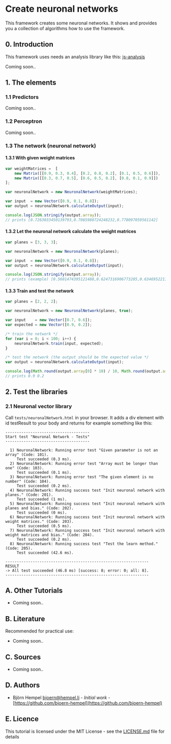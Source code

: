 # Create neuronal networks

This framework creates some neuronal networks. It shows and provides you a collection of algorithms how to use the framework.

## 0. Introduction

This framework uses needs an analysis library like this: [js-analysis](https://github.com/bjoern-hempel/js-analysis)

Coming soon..

## 1. The elements

### 1.1 Predictors

Coming soon..

### 1.2 Perceptron

Coming soon..

### 1.3 The network (neuronal network)

#### 1.3.1 With given weight matrices

```javascript
var weightMatrices =  [
    new Matrix([[0.9, 0.3, 0.4], [0.2, 0.8, 0.2], [0.1, 0.5, 0.6]]),
    new Matrix([[0.3, 0.7, 0.5], [0.6, 0.5, 0.2], [0.8, 0.1, 0.9]])
];

var neuronalNetwork = new NeuronalNetwork(weightMatrices);

var input  = new Vector([0.9, 0.1, 0.8]);
var output = neuronalNetwork.calculateOutput(input);

console.log(JSON.stringify(output.array));
// prints [0.7263033450139793,0.7085980724248232,0.778097059561142]
```

#### 1.3.2 Let the neuronal network calculate the weight matrices

```javascript
var planes = [3, 3, 3];

var neuronalNetwork = new NeuronalNetwork(planes);

var input  = new Vector([0.9, 0.1, 0.8]);
var output = neuronalNetwork.calculateOutput(input);

console.log(JSON.stringify(output.array));
// prints (example) [0.5601474395121488,0.6247316906773285,0.6346952211353676]
```

#### 1.3.3 Train and test the network

```javascript
var planes = [2, 2, 2];

var neuronalNetwork = new NeuronalNetwork(planes, true);

var input    = new Vector([0.7, 0.6]);
var expected = new Vector([0.9, 0.2]);

/* train the network */
for (var i = 0; i < 100; i++) {
    neuronalNetwork.train(input, expected);
}

/* test the network (the output should be the expected value */
var output = neuronalNetwork.calculateOutput(input);

console.log(Math.round(output.array[0] * 10) / 10, Math.round(output.array[1] * 10) / 10);
// prints 0.9 0.2
```       

## 2. Test the libraries

### 2.1 Neuronal vector library

Call `tests/neuronalNetwork.html` in your browser. It adds a div element with id testResult to your body and returns for example something like this:

```text
-------------------------------------
Start test "Neuronal Network - Tests"
-------------------------------------
 
  1) NeuronalNetwork: Running error test "Given parameter is not an array" (Code: 101).
     Test succeeded (0.3 ms).
  2) NeuronalNetwork: Running error test "Array must be longer than one" (Code: 103).
     Test succeeded (0.1 ms).
  3) NeuronalNetwork: Running error test "The given element is no number" (Code: 104).
     Test succeeded (0.2 ms).
  4) NeuronalNetwork: Running success test "Init neuronal network with planes." (Code: 201).
     Test succeeded (1 ms).
  5) NeuronalNetwork: Running success test "Init neuronal network with planes and bias." (Code: 202).
     Test succeeded (0 ms).
  6) NeuronalNetwork: Running success test "Init neuronal network with weight matrices." (Code: 203).
     Test succeeded (0.5 ms).
  7) NeuronalNetwork: Running success test "Init neuronal network with weight matrices and bias." (Code: 204).
     Test succeeded (0.2 ms).
  8) NeuronalNetwork: Running success test "Test the learn method." (Code: 205).
     Test succeeded (42.6 ms).
 
---------------------------------------------------------------
RESULT
-> All test succeeded (46.8 ms) [success: 8; error: 0; all: 8].
---------------------------------------------------------------
```

## A. Other Tutorials

* Coming soon..

## B. Literature

Recommended for practical use:

* Coming soon..

## C. Sources

* Coming soon..

## D. Authors

* Björn Hempel <bjoern@hempel.li> - _Initial work_ - [https://github.com/bjoern-hempel](https://github.com/bjoern-hempel)

## E. Licence

This tutorial is licensed under the MIT License - see the [LICENSE.md](/LICENSE.md) file for details
